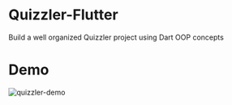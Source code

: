 # Quizzler-Flutter

Build a well organized Quizzler project using Dart OOP concepts

# Demo

![quizzler-demo](https://user-images.githubusercontent.com/99090844/217730656-0b4284f4-95f9-40a4-b993-20d535e539e6.gif)
